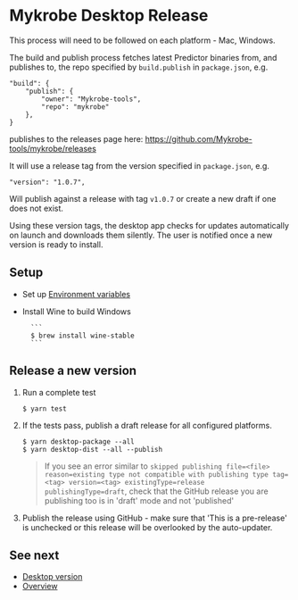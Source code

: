 # Mykrobe Desktop Release

This process will need to be followed on each platform - Mac, Windows.

The build and publish process fetches latest Predictor binaries from, and publishes to, the repo specified by `build.publish` in `package.json`, e.g.

```
"build": {
	"publish": {
		"owner": "Mykrobe-tools",
		"repo": "mykrobe"
	},
}
```

publishes to the releases page here: https://github.com/Mykrobe-tools/mykrobe/releases

It will use a release tag from the version specified in `package.json`, e.g.

```
"version": "1.0.7",
```

Will publish against a release with tag `v1.0.7` or create a new draft if one does not exist.

Using these version tags, the desktop app checks for updates automatically on launch and downloads them silently. The user is notified once a new version is ready to install.

## Setup

- Set up [Environment variables](docs/dotenv.md)

- Install Wine to build Windows

      	```
      	$ brew install wine-stable
      	```

## Release a new version

1. Run a complete test

   ```
   $ yarn test
   ```

2. If the tests pass, publish a draft release for all configured platforms.

   ```
   $ yarn desktop-package --all
   $ yarn desktop-dist --all --publish
   ```

   > If you see an error similar to `skipped publishing file=<file> reason=existing type not compatible with publishing type tag=<tag> version=<tag> existingType=release publishingType=draft`, check that the GitHub release you are publishing too is in 'draft' mode and not 'published'

3. Publish the release using GitHub - make sure that 'This is a pre-release' is unchecked or this release will be overlooked by the auto-updater.

## See next

- [Desktop version](desktop.md)
- [Overview](../README.md)

